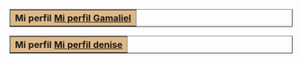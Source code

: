 
<html>

<body background=http://p1.so.qhmsg.com/t01ed5a885549b6bf3b.jpg>
 
<table border="1" align="center" cellpadding="10" width="800">
<tr>
    <th colspan = "7" bgcolor = "BurlyWood"> Mi perfil </ th>
    <a href="curriculogama.html">Mi perfil Gamaliel</a>
</tr>
    <body background=http://p1.so.qhmsg.com/t01ed5a885549b6bf3b.jpg>
 
<table border="1" align="center" cellpadding="10" width="800">
<tr>
    <th colspan = "7" bgcolor = "BurlyWood"> Mi perfil </ th>
    <a href="mi%20cv.html">Mi perfil denise </a>
    
    

